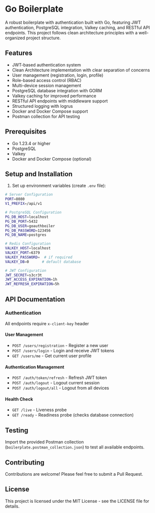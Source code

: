 # Go Boilerplate

A robust boilerplate with authentication built with Go, featuring JWT authentication, PostgreSQL integration, Valkey caching, and RESTful API endpoints. This project follows clean architecture principles with a well-organized project structure.

## Features

- JWT-based authentication system
- Clean Architecture implementation with clear separation of concerns
- User management (registration, login, profile)
- Role-based access control (RBAC)
- Multi-device session management
- PostgreSQL database integration with GORM
- Valkey caching for improved performance
- RESTful API endpoints with middleware support
- Structured logging with logrus
- Docker and Docker Compose support
- Postman collection for API testing

## Prerequisites

- Go 1.23.4 or higher
- PostgreSQL
- Valkey
- Docker and Docker Compose (optional)

## Setup and Installation
1. Set up environment variables (create `.env` file):
```bash
# Server Configuration
PORT=8080
V1_PREFIX=/api/v1

# PostgreSQL Configuration
PG_DB_HOST=localhost
PG_DB_PORT=5432
PG_DB_USER=goauthboiler
PG_DB_PASSWORD=123456
PG_DB_NAME=postgres

# Redis Configuration
VALKEY_HOST=localhost
VALKEY_PORT=6379
VALKEY_PASSWORD=  # if required
VALKEY_DB=0      # default database

# JWT Configuration
JWT_SECRET=s3cr3t
JWT_ACCESS_EXPIRATION=1h
JWT_REFRESH_EXPIRATION=5h
```
## API Documentation

### Authentication
All endpoints require `x-client-key` header

#### User Management
- `POST /users/registration` - Register a new user
- `POST /users/login` - Login and receive JWT tokens
- `GET /users/me` - Get current user profile

#### Authentication Management
- `POST /auth/token/refresh` - Refresh JWT token
- `POST /auth/logout` - Logout current session
- `POST /auth/logout/all` - Logout from all devices

#### Health Check
- `GET /live` - Liveness probe
- `GET /ready` - Readiness probe (checks database connection)

## Testing

Import the provided Postman collection (`boilerplate.postman_collection.json`) to test all available endpoints.

## Contributing

Contributions are welcome! Please feel free to submit a Pull Request.

## License

This project is licensed under the MIT License - see the LICENSE file for details.
